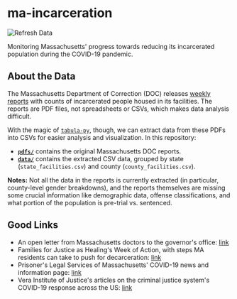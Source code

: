 # ma-incarceration
![Refresh Data](https://github.com/jacoblurye/ma-incarceration/workflows/Refresh%20Data/badge.svg)

Monitoring Massachusetts' progress towards reducing its incarcerated population during the COVID-19 pandemic.

## About the Data

The Massachusetts Department of Correction (DOC) releases [weekly reports](https://www.mass.gov/lists/weekly-inmate-count-2020) with counts of incarcerated people housed in its facilities. The reports are PDF files, not spreadsheets or CSVs, which makes data analysis difficult. 

With the magic of [`tabula-py`](https://tabula-py.readthedocs.io), though, we can extract data from these PDFs into CSVs for easier analysis and visualization. In this repository:
- [**`pdfs/`**](https://github.com/jacoblurye/ma-incarceration/tree/master/pdfs) contains the original Massachusetts DOC reports.
- [**`data/`**](https://github.com/jacoblurye/ma-incarceration/tree/master/data) contains the extracted CSV data, grouped by state (`state_facilities.csv`) and county (`county_facilities.csv`).

**Notes:** Not all the data in the reports is currently extracted (in particular, county-level gender breakdowns), and the reports themselves are missing some crucial information like demographic data, offense classifications, and what portion of the population is pre-trial vs. sentenced.

## Good Links

- An open letter from Massachusetts doctors to the governor's office: [link](https://docs.google.com/document/d/e/2PACX-1vSgJLDEGEPaQ4fHNSCKMwp5aC3omfFRDu463FE96F2JBynN84ZJva3JTjpsM69CqwtAp0Dhmhetvatc/pub)
- Families for Justice as Healing's Week of Action, with steps MA residents can take to push for decarceration: [link](https://tinyurl.com/maweekofaction)
- Prisoner's Legal Services of Massachusetts' COVID-19 news and information page: [link](https://www.plsma.org/covid-19-in-ma-prisons-and-jails/)
- Vera Institute of Justice's articles on the criminal justice system's COVID-19 response across the US: [link](https://www.vera.org/blog/covid-19-1)
